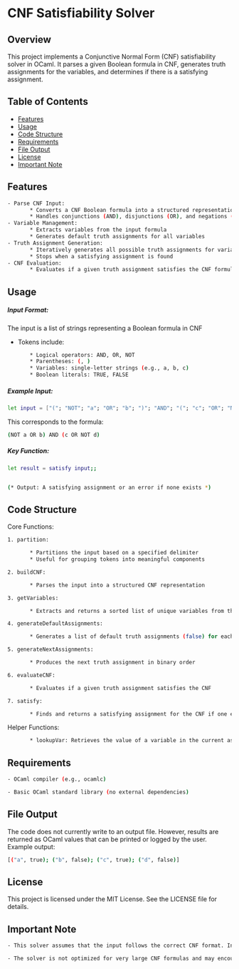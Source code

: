 # CNF Satisfiability Solver

## Overview


This project implements a Conjunctive Normal Form (CNF) satisfiability solver in OCaml. It parses a given Boolean formula in CNF, generates truth assignments for the variables, and determines if there is a satisfying assignment. 


## Table of Contents

- [Features](#features)
- [Usage](#usage)
- [Code Structure](#code-structure)
- [Requirements](#requirements)
- [File Output](#file-output)
- [License](#license)
- [Important Note](#important-note)


## Features

```bash
- Parse CNF Input:
       * Converts a CNF Boolean formula into a structured representation
       * Handles conjunctions (AND), disjunctions (OR), and negations (NOT)
- Variable Management:
       * Extracts variables from the input formula
       * Generates default truth assignments for all variables
- Truth Assignment Generation:
       * Iteratively generates all possible truth assignments for variables
       * Stops when a satisfying assignment is found
- CNF Evaluation:
       * Evaluates if a given truth assignment satisfies the CNF formula
```


## Usage

##### Input Format:

The input is a list of strings representing a Boolean formula in CNF

- Tokens include:

```bash
       * Logical operators: AND, OR, NOT
       * Parentheses: (, )
       * Variables: single-letter strings (e.g., a, b, c)
       * Boolean literals: TRUE, FALSE
```

  
##### Example Input:

```bash
let input = ["("; "NOT"; "a"; "OR"; "b"; ")"; "AND"; "("; "c"; "OR"; "NOT"; "d"; ")"]
```

This corresponds to the formula:

```bash
(NOT a OR b) AND (c OR NOT d)
```

##### Key Function:


```bash
let result = satisfy input;;


(* Output: A satisfying assignment or an error if none exists *)
```


## Code Structure

Core Functions:

```bash
1. partition:

       * Partitions the input based on a specified delimiter
       * Useful for grouping tokens into meaningful components

2. buildCNF:

       * Parses the input into a structured CNF representation

3. getVariables:

       * Extracts and returns a sorted list of unique variables from the input

4. generateDefaultAssignments:

       * Generates a list of default truth assignments (false) for each variable

5. generateNextAssignments:

       * Produces the next truth assignment in binary order

6. evaluateCNF:

       * Evaluates if a given truth assignment satisfies the CNF

7. satisfy:

       * Finds and returns a satisfying assignment for the CNF if one exists
```

Helper Functions:

```bash
       * lookupVar: Retrieves the value of a variable in the current assignment
```


## Requirements

```bash
- OCaml compiler (e.g., ocamlc)

- Basic OCaml standard library (no external dependencies)
```


## File Output

The code does not currently write to an output file. However, results are returned as OCaml values that can be printed or logged by the user. Example output:

```bash
[("a", true); ("b", false); ("c", true); ("d", false)]
```
 

## License

This project is licensed under the MIT License. See the LICENSE file for details.


## Important Note

```bash
- This solver assumes that the input follows the correct CNF format. Invalid input may result in runtime errors

- The solver is not optimized for very large CNF formulas and may encounter performance constraints
```
